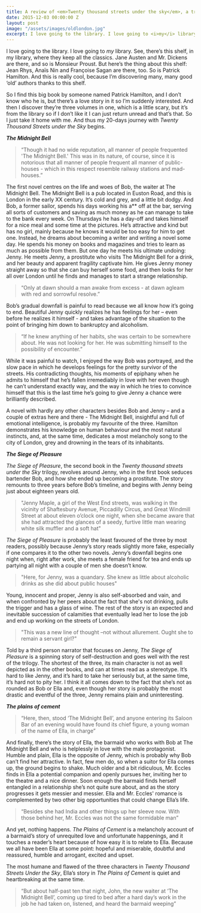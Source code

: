 ```yaml
---
title: A review of <em>Twenty thousand streets under the sky</em>, a trilogy written in 1929
date: 2015-12-03 00:00:00 Z
layout: post
image: "/assets/images/oldlondon.jpg"
excerpt: I love going to the library. I love going to <i>my</i> library. See, there's this shelf, in my library, where they keep all the classics.
---
```


I love going to the library. I love going to _my_ library. See, there’s this shelf, in my library, where they keep all the classics. Jane Austen and Mr. Dickens are there, and so is Monsieur Proust. But here’s the thing about this shelf: Jean Rhys, Anaïs Nin and Françoise Sagan are there, too. So is Patrick Hamilton. And this is really cool, because I’m discovering many, many good ‘old’ authors thanks to this shelf.


So I find this big book by someone named Patrick Hamilton, and I don’t know who he is, but there’s a love story in it so I’m suddenly interested. And then I discover they’re three volumes in one, which is a little scary, but it’s from the library so if I don’t like it I can just return unread and that’s that. So I just take it home with me. And thus my 20-days journey with _Twenty Thousand Streets under the Sky_ begins.


**_The Midnight Bell_**


>“Though it had no wide reputation, all manner of people frequented 'The Midnight Bell.' This was in its nature, of course, since it is notorious that all manner of people frequent all manner of public-houses - which in this respect resemble railway stations and mad-houses.”


The first novel centres on the life and woes of Bob, the waiter at The Midnight Bell. The Midnight Bell is a pub located in Euston Road, and this is London in the early XX century. It’s cold and grey, and a little bit dodgy. And Bob, a former sailor, spends his days working his a** off at the bar, serving all sorts of customers and saving as much money as he can manage to take to the bank every week. On Thursdays he has a day-off and takes himself for a nice meal and some time at the pictures. He’s attractive and kind but has no girl, mainly because he knows it would be too easy for him to get one. Instead, he dreams about becoming a writer and writing a novel some day. He spends his money on books and magazines and tries to learn as much as possible from them. But one day he meets his ultimate undoing: Jenny. He meets Jenny, a prostitute who visits The Midnight Bell for a drink, and her beauty and apparent fragility captivate him. He gives Jenny money straight away so that she can buy herself some food, and then looks for her all over London until he finds  and manages to start a strange relationship.


>“Only at dawn should a man awake from excess - at dawn agleam with red and sorrowful resolve.”


Bob’s gradual downfall is painful to read because we all know how it’s going to end. Beautiful Jenny quickly realizes he has feelings for her – even before he realizes it himself - and takes advantage of the situation to the point of bringing him down to bankruptcy and alcoholism.


>“If he knew anything of her habits, she was certain to be somewhere about. He was not looking for her. He was submitting himself to the possibility of encounter.”


While it was painful to watch, I enjoyed the way Bob was portrayed, and the slow pace in which he develops feelings for the pretty survivor of the streets. His contradicting thoughts, his moments of epiphany when he admits to himself that he’s fallen irremediably in love with her even though he can’t understand exactly way, and the way in which he tries to convince himself that this is the last time he’s going to give Jenny a chance were brilliantly described.


A novel with hardly any other characters besides Bob and Jenny – and a couple of extras here and there - The Midnight Bell, insightful and full of emotional intelligence, is probably my favourite of the three. Hamilton demonstrates his knowledge on human behaviour and the most natural instincts, and, at the same time, dedicates a most melancholy song to the city of London, grey and drowning in the tears of its inhabitants.


**_The Siege of Pleasure_**


_The Siege of Pleasure_, the second book in the _Twenty thousand streets under the Sky_ trilogy, revolves around Jenny, who in the first book seduces bartender Bob, and how she ended up becoming a prostitute. The story remounts to three years before Bob’s timeline, and begins with Jenny being just about eighteen years old.


>"Jenny Maple, a girl of the West End streets, was walking in the vicinity of Shaftesbury Avenue, Piccadilly Circus, and Great Windmill Street at about eleven o’clock one night, when she became aware that she had attracted the glances of a seedy, furtive little man wearing white silk muffler and a soft hat"


_The Siege of Pleasure_ is probably the least favoured of the three by most readers, possibly because Jenny’s story reads slightly more fake, especially if one compares it to the other two novels. Jenny’s downfall begins one night when, right after work, she meets a female friend for tea and ends up partying all night with a couple of men she doesn’t know.


>"Here, for Jenny, was a quandary. She knew as little about alcoholic drinks as she did about public houses"


Young, innocent and proper, Jenny is also self-absorbed and vain, and when confronted by her peers about the fact that she's not drinking, pulls the trigger and has a glass of wine. The rest of the story is an expected and inevitable succession of calamities that eventually lead her to lose the job and end up working on the streets of London.


>"This was a new line of thought –not without allurement. Ought she to remain a servant girl?"


Told by a third person narrator that focuses on Jenny, _The Siege of Pleasure_ is a spinning story of self-destruction and goes well with the rest of the trilogy. The shortest of the three, its main character is not as well depicted as in the other books, and can at times read as a stereotype. It’s hard to like Jenny, and it’s hard to take her seriously but, at the same time, it’s hard not to pity her. I think it all comes down to the fact that she’s not as rounded as Bob or Ella and, even though her story is probably the most drastic and eventful of the three, Jenny remains plain and uninteresting.


**_The plains of cement_**


>“Here, then, stood ‘The Midnight Bell’, and anyone entering its Saloon Bar of an evening would have found its chief figure, a young woman of the name of Ella, in charge”


And finally, there’s the story of Ella, the barmaid who works with Bob at The Midnight Bell and who is helplessly in love with the male protagonist. Humble and plain, Ella is the opposite of Jenny, which is probably why Bob can’t find her attractive. In fact, few men do, so when a suitor for Ella comes up, the ground begins to shake. Much older and a bit ridiculous, Mr. Eccles finds in Ella a potential companion and openly pursues her, inviting her to the theatre and a nice dinner. Soon enough the barmaid finds herself entangled in a relationship she’s not quite sure about, and as the story progresses it gets messier and messier. Ella and Mr. Eccles' romance is complemented by two other big opportunities that could change Ella’s life.


>“Besides she had India and other things up her sleeve now. With those behind her, Mr. Eccles was not the same formidable man”


And yet, nothing happens. _The Plains of Cement_ is a melancholy account of a barmaid’s story of unrequited love and unfortunate happenings, and it touches a reader’s heart because of how easy it is to relate to Ella. Because we all have been Ella at some point: hopeful and miserable, doubtful and reassured, humble and arrogant, excited and upset.


The most humane and flawed of the three characters in _Twenty Thousand Streets Under the Sky_, Ella’s story in _The Plains of Cement_ is quiet and heartbreaking at the same time.


>“But about half-past ten that night, John, the new waiter at ‘The Midnight Bell’, coming up tired to bed after a hard day’s work in the job he had taken on, listened, and heard the barmaid weeping”

